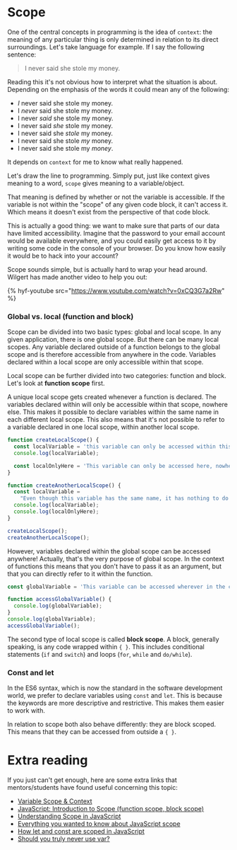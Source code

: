 # Scope

One of the central concepts in programming is the idea of `context`: the meaning of any particular thing is only determined in relation to its direct surroundings. Let's take language for example. If I say the following sentence:

> I never said she stole my money.

Reading this it's not obvious how to interpret what the situation is about. Depending on the emphasis of the words it could mean any of the following:

- _I_ never said she stole my money.
- I _never_ said she stole my money.
- I never _said_ she stole my money.
- I never said _she_ stole my money.
- I never said she _stole_ my money.
- I never said she stole _my_ money.
- I never said she stole my _money_.

It depends on `context` for me to know what really happened.

Let's draw the line to programming. Simply put, just like context gives meaning to a word, `scope` gives meaning to a variable/object.

That meaning is defined by whether or not the variable is accessible. If the variable is not within the "scope" of any given code block, it can't access it. Which means it doesn't exist from the perspective of that code block.

This is actually a good thing: we want to make sure that parts of our data have limited accessibility. Imagine that the password to your email account would be available everywhere, and you could easily get access to it by writing some code in the console of your browser. Do you know how easily it would be to hack into your account?

Scope sounds simple, but is actually hard to wrap your head around. Wilgert has made another video to help you out:

{% hyf-youtube src="https://www.youtube.com/watch?v=0xCQ3G7a2Rw" %}

### Global vs. local (function and block)

Scope can be divided into two basic types: global and local scope. In any given application, there is one global scope. But there can be many local scopes. Any variable declared outside of a function belongs to the global scope and is therefore accessible from anywhere in the code. Variables declared within a local scope are only accessible within that scope.

Local scope can be further divided into two categories: function and block. Let's look at **function scope** first.

A unique local scope gets created whenever a function is declared. The variables declared within will only be accessible within that scope, nowhere else. This makes it possible to declare variables within the same name in each different local scope. This also means that it's not possible to refer to a variable declared in one local scope, within another local scope.

```js
function createLocalScope() {
  const localVariable = 'this variable can only be accessed within this function';
  console.log(localVariable);

  const localOnlyHere = 'This variable can only be accessed here, nowhere else';
}

function createAnotherLocalScope() {
  const localVariable =
    "Even though this variable has the same name, it has nothing to do with the other localVariable, because it doesn't exist outside of that function";
  console.log(localVariable);
  console.log(localOnlyHere);
}

createLocalScope();
createAnotherLocalScope();
```

However, variables declared within the global scope can be accessed anywhere! Actually, that's the very purpose of global scope. In the context of functions this means that you don't have to pass it as an argument, but that you can directly refer to it within the function.

```js
const globalVariable = 'This variable can be accessed wherever in the code';

function accessGlobalVariable() {
  console.log(globalVariable);
}
console.log(globalVariable);
accessGlobalVariable();
```

The second type of local scope is called **block scope**. A block, generally speaking, is any code wrapped within `{ }`. This includes conditional statements (`if` and `switch`) and loops (`for`, `while` and `do/while`).

### Const and let

In the ES6 syntax, which is now the standard in the software development world, we prefer to declare variables using `const` and `let`. This is because the keywords are more descriptive and restrictive. This makes them easier to work with.

In relation to scope both also behave differently: they are block scoped. This means that they can be accessed from outside a `{ }`.

# Extra reading
If you just can't get enough, here are some extra links that mentors/students have found useful concerning this topic:

- [Variable Scope & Context](https://www.youtube.com/watch?v=WPcW83BMT3Y)
- [JavaScript: Introduction to Scope (function scope, block scope)](https://dev.to/sandy8111112004/javascript-introduction-to-scope-function-scope-block-scope-d11)
- [Understanding Scope in JavaScript](https://www.youtube.com/watch?v=SBjf9-WpLac)
- [Everything you wanted to know about JavaScript scope](https://ultimatecourses.com/blog/everything-you-wanted-to-know-about-javascript-scope)
- [How let and const are scoped in JavaScript](https://wesbos.com/javascript-scoping/)
- [Should you truly never use var?](https://dev.to/johnwolfe820/should-you-never-truly-use-var-bdi)